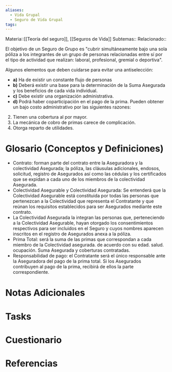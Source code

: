 ```yaml
---
aliases:
  - Vida Grupal
  - Seguro de Vida Grupal
tags:
---
```

Materia::[[Teoría del seguro]], [[Seguros de Vida]]
Subtemas::
Relacionado::

El objetivo de un Seguro de Grupo es "cubrir simultáneamente bajo una sola póliza a los integrantes de un grupo de personas relacionadas entre sí por el tipo de actividad que realizan: laboral, profesional, gremial o deportiva". 

Algunos elementos que deben cuidarse para evitar una antiselección: 
- **a)** Ha de existir un constante flujo de personas 
- **b)** Deberá existir una base para la determinación de la Suma Asegurada y los beneficios de cada vida individual. 
- **c)** Debe existir una organización administrativa. 
- **d)** Podrá haber coparticipación en el pago de la prima. 
Pueden obtener un bajo costo administrativo por las siguientes razones: 
2. Tienen una cobertura al por mayor.  
3. La mecánica de cobro de primas carece de complicación. 
4. Otorga reparto de utilidades. 

# Glosario (Conceptos y Definiciones) 
- Contrato: forman parte del contrato entre la Aseguradora y la colectividad Asegurada; la póliza, las cláusulas adicionales, endosos, solicitud, registro de Asegurados así como las cédulas y los certificados que se expidan a cada uno de los miembros de la colectividad Asegurada.   
- Colectividad Asegurable y Colectividad Asegurada: Se entenderá que la Colectividad Asegurable está constituida por todas las personas que pertenezcan a la Colectividad que representa el Contratante y que reúnan los requisitos establecidos para ser Asegurados mediante este contrato.   
- La Colectividad Asegurada la integran las personas que, perteneciendo a la Colectividad Asegurable, hayan otorgado los consentimientos respectivos para ser incluidos en el Seguro y cuyos nombres aparecen inscritos en el registro de Asegurados anexa a la póliza.   
- Prima Total: será la suma de las primas que correspondan a cada miembro de la Colectividad asegurada. de acuerdo con su edad. salud. ocupación. Suma Asegurada y coberturas contratadas.   
- Responsabilidad de pago: el Contratante será el único responsable ante la Aseguradora del   pago de la prima total. Si los Asegurados contribuyen al pago de la prima, recibirá de ellos la parte correspondiente.   
# Notas Adicionales

# Tasks

# Cuestionario

# Referencias 

